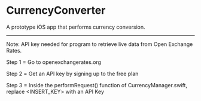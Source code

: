 # CurrencyConverter
A prototype iOS app that performs currency conversion.

___________________________________________________________________________________________________________________________________________________________

Note: API key needed for program to retrieve live data from Open Exchange Rates.

Step 1 = Go to openexchangerates.org

Step 2 = Get an API key by signing up to the free plan

Step 3 = Inside the performRequest() function of CurrencyManager.swift, replace <INSERT_KEY> with an API Key

